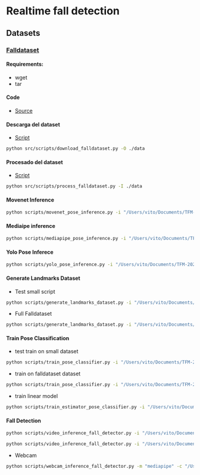 # Realtime fall detection


## Datasets

### [Falldataset](https://falldataset.com/)

#### Requirements:
- wget
- tar

#### Code

- [Source](./src/datasets/falldataset.py)

#### Descarga del dataset

- [Script](./src/scripts/download_falldataset.py)

```bash
python src/scripts/download_falldataset.py -O ./data
```

#### Procesado del dataset

- [Script](./src/scripts/process_falldataset.py)

```bash
python src/scripts/process_falldataset.py -I ./data
```

#### Movenet Inference

```bash
python scripts/movenet_pose_inference.py -i "/Users/vito/Documents/TFM-2023/fall-detection/data/fall-sample.png" -o "/Users/vito/Documents/TFM-2023/fall-detection/data/fall-sample-output.jpg"
```

#### Mediaipe inference

```bash
python scripts/mediapipe_pose_inference.py -i "/Users/vito/Documents/TFM-2023/fall-detection/data/fall-sample.png" -o "/Users/vito/Documents/TFM-2023/fall-detection/data/fall-sample-output.jpg"
```

#### Yolo Pose Inferece

```bash
python scripts/yolo_pose_inference.py -i "/Users/vito/Documents/TFM-2023/fall-detection/data/fall-sample.png" -o "/Users/vito/Documents/TFM-2023/fall-detection/data/fall-sample-output.jpg" -m "/Users/vito/Documents/TFM-2023/fall-detection/models/yolo-pose/yolov7-w6-pose.pt"
```


#### Generate Landmarks Dataset

- Test small script
```bash
python scripts/generate_landmarks_dataset.py -i "/Users/vito/Documents/TFM-2023/fall-detection/data/test_dataset" -o "/Users/vito/Documents/TFM-2023/fall-detection/data/test_dataset_out" -f "/Users/vito/Documents/TFM-2023/fall-detection/data/test_dataset_csv" -m "mediapipe"
```

- Full Falldataset
```bash
python scripts/generate_landmarks_dataset.py -i "/Users/vito/Documents/TFM-2023/fall-detection/data/samples" -o "/Users/vito/Documents/TFM-2023/fall-detection/data/samples_out" -f "/Users/vito/Documents/TFM-2023/fall-detection/data/samples_csv_out" -m "mediapipe" --max-samples 1000
```

#### Train Pose Classification

- test train on small dataset


```bash
python scripts/train_pose_classifier.py -i "/Users/vito/Documents/TFM-2023/fall-detection/data/test_dataset_csv" -m "/Users/vito/Documents/TFM-2023/fall-detection/models/test_pose_classification_model.pkl"
```

-  train on falldataset dataset

```bash
python scripts/train_pose_classifier.py -i "/Users/vito/Documents/TFM-2023/fall-detection/data/samples_csv_out" -m "/Users/vito/Documents/TFM-2023/fall-detection/models/falldataset_classification_model.pkl"
```

- train linear model

```bash
python scripts/train_estimator_pose_classifier.py -i "/Users/vito/Documents/TFM-2023/fall-detection/data/samples_csv_out" -m "/Users/vito/Documents/TFM-2023/fall-detection/models/falldataset_estimator_classification_model.pkl"
```

#### Fall Detection

```bash
python scripts/video_inference_fall_detector.py -i "/Users/vito/Documents/TFM-2023/fall-detection/data/videos/uri.mp4" -o "/Users/vito/Documents/TFM-2023/fall-detection/data/videos/uri_out.mp4" -m "mediapipe" -c "/Users/vito/Documents/TFM-2023/fall-detection/models/falldataset_classification_model.pkl" 
```

```bash
python scripts/video_inference_fall_detector.py -i "/Users/vito/Documents/TFM-2023/fall-detection/data/videos/uri.mp4" -o "/Users/vito/Documents/TFM-2023/fall-detection/data/videos/uri_out.mp4" -m "mediapipe" -c "/Users/vito/Documents/TFM-2023/fall-detection/models/falldataset_estimator_classification_model.pkl" 
```

- Webcam 
```bash
python scripts/webcam_inference_fall_detector.py -m "mediapipe" -c "/Users/vito/Documents/TFM-2023/fall-detection/models/falldataset_estimator_classification_model.pkl" 
```

